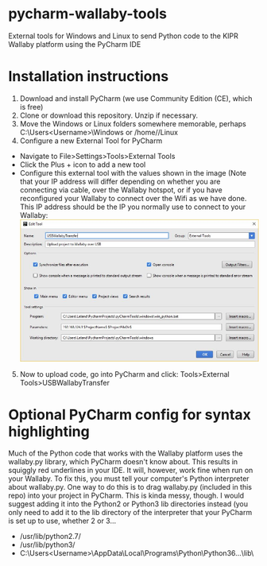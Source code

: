 # pycharm-wallaby-tools
External tools for Windows and Linux to send Python code to the KIPR Wallaby platform using the PyCharm IDE

# Installation instructions
1. Download and install PyCharm (we use Community Edition (CE), which is free)
2. Clone or download this repository. Unzip if necessary.
3. Move the Windows or Linux folders somewhere memorable, perhaps C:\Users\<Username>\Windows or /home/<Username>/Linux
4. Configure a new External Tool for PyCharm
  - Navigate to File>Settings>Tools>External Tools
  - Click the Plus + icon to add a new tool
  - Configure this external tool with the values shown in the image (Note that your IP address will differ depending on whether you are connecting via cable, over the Wallaby hotspot, or if you have reconfigured your Wallaby to connect over the Wifi as we have done. This IP address should be the IP you normally use to connect to your Wallaby: 
![PyCharm External Tool Config](https://github.com/deadrobots/pycharm-wallaby-tools/blob/master/PyCharmExternalToolConfig.jpg "PyCharm External Tool Config")
5. Now to upload code, go into PyCharm and click: Tools>External Tools>USBWallabyTransfer 
  
# Optional PyCharm config for syntax highlighting
Much of the Python code that works with the Wallaby platform uses the wallaby.py library, which PyCharm doesn't know about. This results in squiggly red underlines in your IDE. It will, however, work fine when run on your Wallaby. To fix this, you must tell your computer's Python interpreter about wallaby.py. One way to do this is to drag wallaby.py (included in this repo) into your project in PyCharm. This is kinda messy, though. I would suggest adding it into the Python2 or Python3 lib directories instead (you only need to add it to the lib directory of the interpreter that your PyCharm is set up to use, whether 2 or 3... 
- /usr/lib/python2.7/
- /usr/lib/python3/
- C:\Users\<Username>\AppData\Local\Programs\Python\Python36...\lib\
